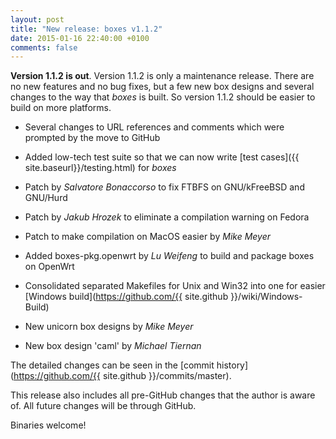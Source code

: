 ```yaml
---
layout: post
title: "New release: boxes v1.1.2"
date: 2015-01-16 22:40:00 +0100
comments: false
---
```


**Version 1.1.2 is out**. Version 1.1.2 is only a maintenance release. There are no new features and no bug fixes, but a few new box designs and several changes to the way that *boxes* is built. So version 1.1.2 should be easier to build on more platforms. <!--break-->

  - Several changes to URL references and comments which were prompted by the move to GitHub
  - Added low-tech test suite so that we can now write [test cases]({{ site.baseurl}}/testing.html) for *boxes*
  - Patch by *Salvatore Bonaccorso* to fix FTBFS on GNU/kFreeBSD and GNU/Hurd
  - Patch by *Jakub Hrozek* to eliminate a compilation warning on Fedora
  - Patch to make compilation on MacOS easier by *Mike Meyer*
  - Added boxes-pkg.openwrt by *Lu Weifeng* to build and package boxes on OpenWrt
  - Consolidated separated Makefiles for Unix and Win32 into one for easier [Windows build](https://github.com/{{ site.github }}/wiki/Windows-Build)
  
  - New unicorn box designs by *Mike Meyer*
  - New box design 'caml' by *Michael Tiernan*

The detailed changes can be seen in the [commit history](https://github.com/{{ site.github }}/commits/master).

This release also includes all pre-GitHub changes that the author is aware of. All future changes will be through GitHub.

Binaries welcome!
